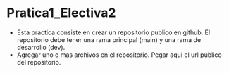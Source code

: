 # Pratica1_Electiva2

- Esta practica consiste en crear un repositorio publico en github. El repositorio debe tener una rama principal (main) y una rama de desarrollo (dev). 
- Agregar uno o mas archivos en el repositorio. Pegar aqui el url publico del repositorio.
